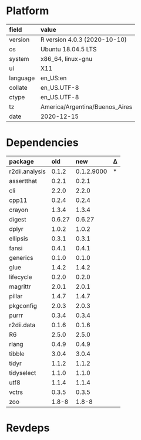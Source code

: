 # Platform

|field    |value                          |
|:--------|:------------------------------|
|version  |R version 4.0.3 (2020-10-10)   |
|os       |Ubuntu 18.04.5 LTS             |
|system   |x86_64, linux-gnu              |
|ui       |X11                            |
|language |en_US:en                       |
|collate  |en_US.UTF-8                    |
|ctype    |en_US.UTF-8                    |
|tz       |America/Argentina/Buenos_Aires |
|date     |2020-12-15                     |

# Dependencies

|package        |old    |new        |Δ  |
|:--------------|:------|:----------|:--|
|r2dii.analysis |0.1.2  |0.1.2.9000 |*  |
|assertthat     |0.2.1  |0.2.1      |   |
|cli            |2.2.0  |2.2.0      |   |
|cpp11          |0.2.4  |0.2.4      |   |
|crayon         |1.3.4  |1.3.4      |   |
|digest         |0.6.27 |0.6.27     |   |
|dplyr          |1.0.2  |1.0.2      |   |
|ellipsis       |0.3.1  |0.3.1      |   |
|fansi          |0.4.1  |0.4.1      |   |
|generics       |0.1.0  |0.1.0      |   |
|glue           |1.4.2  |1.4.2      |   |
|lifecycle      |0.2.0  |0.2.0      |   |
|magrittr       |2.0.1  |2.0.1      |   |
|pillar         |1.4.7  |1.4.7      |   |
|pkgconfig      |2.0.3  |2.0.3      |   |
|purrr          |0.3.4  |0.3.4      |   |
|r2dii.data     |0.1.6  |0.1.6      |   |
|R6             |2.5.0  |2.5.0      |   |
|rlang          |0.4.9  |0.4.9      |   |
|tibble         |3.0.4  |3.0.4      |   |
|tidyr          |1.1.2  |1.1.2      |   |
|tidyselect     |1.1.0  |1.1.0      |   |
|utf8           |1.1.4  |1.1.4      |   |
|vctrs          |0.3.5  |0.3.5      |   |
|zoo            |1.8-8  |1.8-8      |   |

# Revdeps


